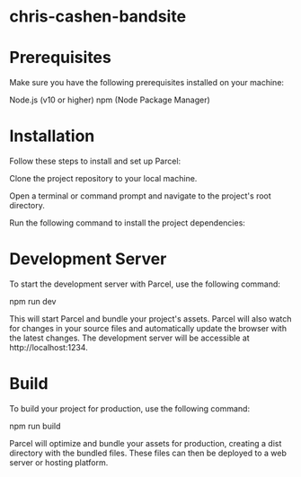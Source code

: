 # chris-cashen-bandsite

# Prerequisites
Make sure you have the following prerequisites installed on your machine:

Node.js (v10 or higher)
npm (Node Package Manager)

# Installation
Follow these steps to install and set up Parcel:

Clone the project repository to your local machine.

Open a terminal or command prompt and navigate to the project's root directory.

Run the following command to install the project dependencies:


# Development Server
To start the development server with Parcel, use the following command:

npm run dev

This will start Parcel and bundle your project's assets. Parcel will also watch for changes in your source files and automatically update the browser with the latest changes. The development server will be accessible at http://localhost:1234.


# Build
To build your project for production, use the following command:

npm run build

Parcel will optimize and bundle your assets for production, creating a dist directory with the bundled files. These files can then be deployed to a web server or hosting platform.